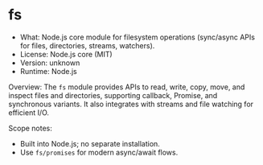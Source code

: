 # fs

- What: Node.js core module for filesystem operations (sync/async APIs for files, directories, streams, watchers).
- License: Node.js core (MIT)
- Version: unknown
- Runtime: Node.js

Overview:
The `fs` module provides APIs to read, write, copy, move, and inspect files and directories, supporting callback, Promise, and synchronous variants. It also integrates with streams and file watching for efficient I/O.

Scope notes:
- Built into Node.js; no separate installation.
- Use `fs/promises` for modern async/await flows.